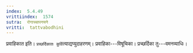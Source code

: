 ```yaml
---
index:  5.4.49
vrittiindex:  1574
sutra:  रोगाच्चापनयने
vritti:  tattvabodhini 
---
```


प्रवाहिकात इति। `प्रच्छर्दिकातः कुर्वि`त्याद्यप्युदाहरणम्। प्रवाहिका---विषूचिका। प्रच्छर्दिका तु---वमनव्याधिः।

